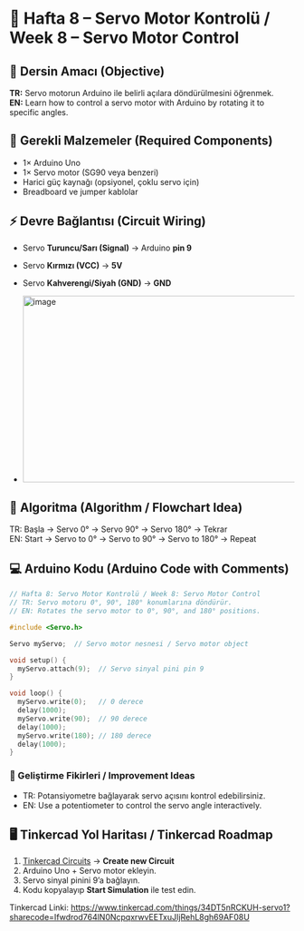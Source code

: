 # 📘 Hafta 8 – Servo Motor Kontrolü / Week 8 – Servo Motor Control

## 🎯 Dersin Amacı (Objective)
**TR:** Servo motorun Arduino ile belirli açılara döndürülmesini öğrenmek.  
**EN:** Learn how to control a servo motor with Arduino by rotating it to specific angles.

## 🔌 Gerekli Malzemeler (Required Components)
- 1× Arduino Uno
- 1× Servo motor (SG90 veya benzeri)
- Harici güç kaynağı (opsiyonel, çoklu servo için)
- Breadboard ve jumper kablolar

## ⚡ Devre Bağlantısı (Circuit Wiring)
- Servo **Turuncu/Sarı (Signal)** → Arduino **pin 9**
- Servo **Kırmızı (VCC)** → **5V**
- Servo **Kahverengi/Siyah (GND)** → **GND**

- <img width="772" height="329" alt="image" src="https://github.com/user-attachments/assets/9b76bcae-9c48-4484-a98d-6be8fd2459b2" />


## 🔄 Algoritma (Algorithm / Flowchart Idea)
TR: Başla → Servo 0° → Servo 90° → Servo 180° → Tekrar  
EN: Start → Servo to 0° → Servo to 90° → Servo to 180° → Repeat

## 💻 Arduino Kodu (Arduino Code with Comments)
```cpp
// Hafta 8: Servo Motor Kontrolü / Week 8: Servo Motor Control
// TR: Servo motoru 0°, 90°, 180° konumlarına döndürür.
// EN: Rotates the servo motor to 0°, 90°, and 180° positions.

#include <Servo.h>

Servo myServo;  // Servo motor nesnesi / Servo motor object

void setup() {
  myServo.attach(9);  // Servo sinyal pini pin 9
}

void loop() {
  myServo.write(0);   // 0 derece
  delay(1000);
  myServo.write(90);  // 90 derece
  delay(1000);
  myServo.write(180); // 180 derece
  delay(1000);
}
```

### 🧠 Geliştirme Fikirleri / Improvement Ideas
- TR: Potansiyometre bağlayarak servo açısını kontrol edebilirsiniz.  
- EN: Use a potentiometer to control the servo angle interactively.

## 🖥️ Tinkercad Yol Haritası / Tinkercad Roadmap
1. [Tinkercad Circuits](https://www.tinkercad.com/circuits) → **Create new Circuit**  
2. Arduino Uno + Servo motor ekleyin.  
3. Servo sinyal pinini 9’a bağlayın.  
4. Kodu kopyalayıp **Start Simulation** ile test edin.

Tinkercad Linki: https://www.tinkercad.com/things/34DT5nRCKUH-servo1?sharecode=Ifwdrod764lN0NcpqxrwvEETxuJIjRehL8gh69AF08U
